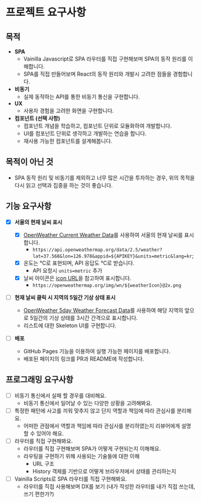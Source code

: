 # 프로젝트 요구사항

## 목적

- **SPA**
  - Vainilla Javascript로 SPA 라우터를 직접 구현해보며 SPA의 동작 원리를 이해합니다.
  - SPA를 직접 만들어보며 React의 동작 원리와 개발시 고려한 점들을 경험합니다.
- **비동기**
  - 실제 동작하는 API를 통한 비동기 통신을 구현합니다.
- **UX**
  - 사용자 경험을 고려한 화면을 구현합니다.
- **컴포넌트 (선택 사항)**
  - 컴포넌트 개념을 학습하고, 컴포넌트 단위로 모듈화하여 개발합니다.
  - UI를 컴포넌트 단위로 생각하고 개발하는 연습을 합니다.
  - 재사용 가능한 컴포넌트를 설계해봅니다.

## 목적이 아닌 것

- SPA 동작 원리 및 비동기를 제외하고 너무 많은 시간을 투자하는 경우, 위의 목적을 다시 읽고 선택과 집중을 하는 것이 좋습니다.

## 기능 요구사항

- [x] **서울의 현재 날씨 표시**

  - [x] [OpenWeather Current Weather Data](https://openweathermap.org/current)를 사용하여 서울의 현재 날씨를 표시합니다.
    - `https://api.openweathermap.org/data/2.5/weather?lat=37.568&lon=126.978&appid=${APIKEY}&units=metric&lang=kr`;
  - [x] 온도는 °C로 표현되며, API 응답도 °C로 받습니다.
    - API 요청시 `units=metric` 추가
  - [x] 날씨 아이콘은 [icon URL](https://openweathermap.org/weather-conditions#How-to-get-icon-URL)을 참고하여 표시합니다.
    - `https://openweathermap.org/img/wn/${weatherIcon}@2x.png`

- [ ] **현재 날씨 클릭 시 지역의 5일간 기상 상태 표시**

  - [OpenWeather 5day Weather Forecast Data](https://openweathermap.org/forecast5)를 사용하여 해당 지역의 앞으로 5일간의 기상 상태를 3시간 간격으로 표시합니다.
  - 리스트에 대한 Skeleton UI를 구현합니다.

- [ ] **배포**
  - GitHub Pages 기능을 이용하여 실행 가능한 페이지를 배포합니다.
  - 배포된 페이지의 링크를 PR과 README에 작성합니다.

## 프로그래밍 요구사항

- [ ] 비동기 통신에서 실패 할 경우를 대비해요.
  - 비동기 통신에서 일어날 수 있는 다양한 상황을 고려해봐요.
- [ ] 특정한 패턴에 사고를 끼워 맞추지 않고 단지 역할과 책임에 따라 관심사를 분리해요.
  - 어떠한 관점에서 역할과 책임에 따라 관심사를 분리하였는지 리뷰어에게 설명할 수 있어야 해요.
- [ ] 라우터를 직접 구현해봐요.
  - 라우터를 직접 구현해보며 SPA가 어떻게 구현되는지 이해해요.
  - 라우팅을 구현하기 위해 사용되는 기술들에 대한 이해
    - URL 구조
    - History 객체를 기반으로 어떻게 브라우저에서 상태를 관리하는지
- [ ] Vainilla Scripts로 SPA 라우터를 직접 구현해봐요.
  - 라우터를 직접 사용해보며 DX를 보기 (내가 작성한 라우터를 내가 직접 쓰는데, 쓰기 편한가?)
